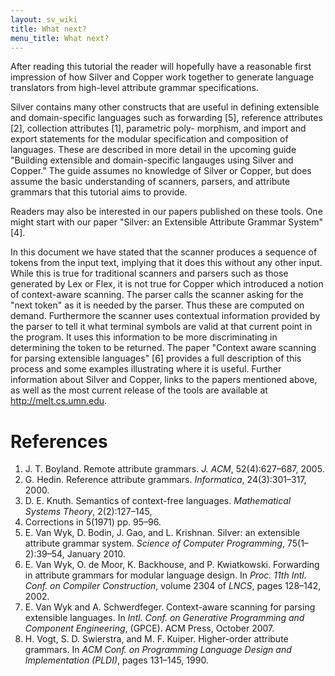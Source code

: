 ```yaml
---
layout: sv_wiki
title: What next?
menu_title: What next?
---
```


After reading this tutorial the reader will hopefully have a reasonable first impression of how Silver
and Copper work together to generate language translators from high-level attribute grammar
specifications.

Silver contains many other constructs that are useful in defining extensible and domain-specific
languages such as forwarding [5], reference attributes [2], collection attributes [1], parametric poly-
morphism, and import and export statements for the modular specification and composition of
languages. These are described in more detail in the upcoming guide "Building extensible and
domain-specific langauges using Silver and Copper." The guide assumes no knowledge of Silver
or Copper, but does assume the basic understanding of scanners, parsers, and attribute grammars
that this tutorial aims to provide.

Readers may also be interested in our papers published on these tools. One might start with
our paper "Silver: an Extensible Attribute Grammar System" [4].

In this document we have stated that the scanner produces a sequence of tokens from the input
text, implying that it does this without any other input. While this is true for traditional scanners
and parsers such as those generated by Lex or Flex, it is not true for Copper which introduced
a notion of context-aware scanning. The parser calls the scanner asking for the "next token" as
it is needed by the parser. Thus these are computed on demand. Furthermore the scanner uses
contextual information provided by the parser to tell it what terminal symbols are valid at that
current point in the program. It uses this information to be more discriminating in determining
the token to be returned. The paper "Context aware scanning for parsing extensible languages" [6]
provides a full description of this process and some examples illustrating where it is useful.
Further information about Silver and Copper, links to the papers mentioned above, as well as
the most current release of the tools are available at http://melt.cs.umn.edu.

# References

1. J. T. Boyland. Remote attribute grammars. *J. ACM*, 52(4):627–687, 2005.
2. G. Hedin. Reference attribute grammars. *Informatica*, 24(3):301–317, 2000.
3. D. E. Knuth. Semantics of context-free languages. *Mathematical Systems Theory*, 2(2):127–145,
1968. Corrections in 5(1971) pp. 95–96.
4. E. Van Wyk, D. Bodin, J. Gao, and L. Krishnan. Silver: an extensible attribute grammar
system. *Science of Computer Programming*, 75(1–2):39–54, January 2010.
5. E. Van Wyk, O. de Moor, K. Backhouse, and P. Kwiatkowski. Forwarding in attribute grammars
for modular language design. In *Proc. 11th Intl. Conf. on Compiler Construction*, volume 2304
of *LNCS*, pages 128–142, 2002.
6. E. Van Wyk and A. Schwerdfeger. Context-aware scanning for parsing extensible languages.
In *Intl. Conf. on Generative Programming and Component Engineering*, (GPCE). ACM Press,
October 2007.
7. H. Vogt, S. D. Swierstra, and M. F. Kuiper. Higher-order attribute grammars. In *ACM Conf.
on Programming Language Design and Implementation (PLDI)*, pages 131–145, 1990.
